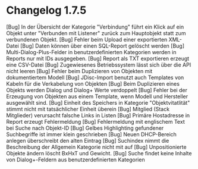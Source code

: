 # Changelog 1.7.5

[Bug]           In der Übersicht der Kategorie "Verbindung" führt ein Klick auf ein Objekt unter "Verbunden mit Listener" zurück zum Hauptobjekt statt zum verbundenen Objekt.
[Bug]           Fehler beim Upload einer exportierten XML-Datei
[Bug]           Daten können über einen SQL-Report gelöscht werden
[Bug]           Multi-Dialog-Plus-Felder in benutzerdefinierten Kategorien werden in Reports nur mit IDs ausgegeben.
[Bug]           Report als TXT exportieren erzeugt eine CSV-Datei
[Bug]           Zugewiesenes Betriebssystem lässt sich über die API nicht leeren
[Bug]           Fehler beim Duplizieren von Objekten mit dokumentiertem Modell
[Bug]           JDisc-Import benutzt auch Templates von Kabeln für die Verkabelung von Objekten
[Bug]           Beim Duplizieren eines Objekts werden Dialog und Dialog+ Werte verdoppelt
[Bug]           Fehler bei der Erzeugung von Objekten aus einem Template, wenn Modell und Hersteller ausgewählt sind.
[Bug]           Einheit des Speichers in Kategorie "Objektvitatlität" stimmt nicht mit tatsächlicher Einheit überein
[Bug]           Mitglied (Stack Mitglieder) verursacht falsche Links in Listen
[Bug]           Primäre Hostadresse in Report erzeugt Fehlermeldung
[Bug]           Fehlermeldung mit englischem Text bei Suche nach Objekt-ID
[Bug]           Gelbes Highlighting gefundener Suchbegriffe ist immer klein geschrieben
[Bug]           Neuen DHCP-Bereich anlegen überschreibt den alten Eintrag
[Bug]           Suchindex nimmt die Beschreibung der Allgemein Kategorie nicht mit auf
[Bug]           Unpositionierte Objekte ändern löscht BxHxT und Gewicht.
[Bug]           Suche findet keine Inhalte von Dialog+-Feldern aus benutzerdefinierten Kategorien
